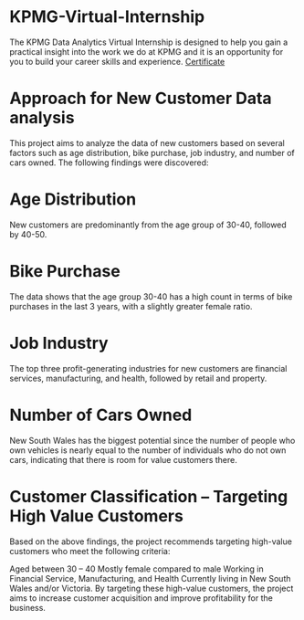 # KPMG-Virtual-Internship
The KPMG Data Analytics Virtual Internship is designed to help you gain a practical insight into the work we do at KPMG and it is an opportunity for you to build your career skills and experience.
[Certificate](https://github.com/NagaDurgaJaswanth/KPMG-Data-Analytics-Virtual-Internship/blob/main/_KPMG%20AU_completion_certificate.pdf)

# Approach for New Customer Data analysis
This project aims to analyze the data of new customers based on several factors such as age distribution, bike purchase, job industry, and number of cars owned. The following findings were discovered:

# Age Distribution
New customers are predominantly from the age group of 30-40, followed by 40-50.

# Bike Purchase
The data shows that the age group 30-40 has a high count in terms of bike purchases in the last 3 years, with a slightly greater female ratio.

# Job Industry
The top three profit-generating industries for new customers are financial services, manufacturing, and health, followed by retail and property.

# Number of Cars Owned
New South Wales has the biggest potential since the number of people who own vehicles is nearly equal to the number of individuals who do not own cars, indicating that there is room for value customers there.

# Customer Classification – Targeting High Value Customers
Based on the above findings, the project recommends targeting high-value customers who meet the following criteria:

Aged between 30 – 40
Mostly female compared to male
Working in Financial Service, Manufacturing, and Health
Currently living in New South Wales and/or Victoria.
By targeting these high-value customers, the project aims to increase customer acquisition and improve profitability for the business.
